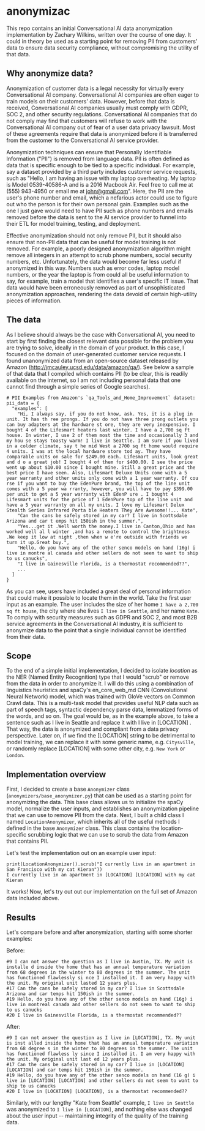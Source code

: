 # anonymizac
This repo contains an initial Conversational AI data anonymization implementation by Zachary Wilkins, written over the course of one day. It could in theory be used as a starting point for removing PII from customers' data to ensure data security compliance, without compromising the utility of that data. 

## Why anonymize data?
Anonymization of customer data is a legal necessity for virtually every Conversational AI company. Conversational AI companies are often eager to train models on their customers' data. However, before that data is received, Conversational AI companies usually must comply with GDPR, SOC 2, and other security regulations. Conversational AI companies that do not comply may find that customers will refuse to work with the Conversational AI company out of fear of a user data privacy lawsuit. Most of these agreements require that data is anonymized before it is transferred from the customer to the Conversational AI service provider.

Anonymization techniques can ensure that Personally Identifiable Information ("PII") is removed from language data. PII is often defined as data that is specific enough to be tied to a specific individual. For example, say a dataset provided by a third party includes customer service requests, such as "Hello, I am having an issue with my laptop overheating. My laptop is Model 0539-40586-A and is a 2016 Macbook Air. Feel free to call me at (555) 943-4950 or email me at john@gmail.com". Here, the PII are the user's phone number and email, which a nefarious actor could use to figure out who the person is for their own personal gain. Examples such as the one I just gave would need to have PII such as phone numbers and emails removed before the data is sent to the AI service provider to funnel into their ETL for model training, testing, and deployment.

Effective anonymization should not only remove PII, but it should also ensure that non-PII data that can be useful for model training is not removed. For example, a poorly designed anonymization algorithm might remove all integers in an attempt to scrub phone numbers, social security numbers, etc. Unfortunately, the data would become far less useful if anonymized in this way. Numbers such as error codes, laptop model numbers, or the year the laptop is from could all be useful information to say, for example, train a model that identifies a user's specific IT issue. That data would have been erroneously removed as part of unsophisticated anonymization approaches, rendering the data devoid of certain high-utility pieces of information. 

## The data
As I believe should always be the case with Conversational AI, you need to start by first finding the closest relevant data possible for the problem you are trying to solve, ideally in the domain of your product. In this case, I focused on the domain of user-generated customer service requests. I found unanonymized data from an open-source dataset released by Amazon (http://jmcauley.ucsd.edu/data/amazon/qa/). See below a sample of that data that I compiled which contains PII (to be clear, this is readily available on the internet, so I am not including personal data that one cannot find through a simple series of Google searches).

```
# PII Examples from Amazon's `qa_Tools_and_Home_Improvement` dataset: 
pii_data = {
  "examples": [
    "Hi, I always say, if you do not know, ask. Yes, it is a plug in unit. It has th ree prongs. If you do not have three prong outlets you can buy adapters at the hardware st ore, they are very inexpensive. I bought 4 of the Lifesmart heaters last winter. I have a 2,700 sq ft house. In winter, I use 2 of them most the time and occasionally 3 and my hou se stays toasty warm! I live in Seattle. I am sure if you lived in a colder climate, say t he mid West a 2700 sq ft home would require 4 units. I was at the local hardware store tod ay. They have comparable units on sale for $249.00 each. Lifesmart units, look great and d o a great job! I bought 4 of them for $400.00. I see the price went up about $10.00 since I bought mine. Still a great price and the best price I have seen. Also, Lifesmart Deluxe Units come with a 5 year warranty and other units only come with a 1 year warranty. Of cou rse if you want to buy the EdenPure brand, the top of the line unit comes with a 5 year wa rranty, however, you will have to pay $399.00 per unit to get a 5 year warranty with EdenP ure . I bought 4 Lifesmart units for the price of 1 EdenPure top of the line unit and have a 5 year warranty on all my units. I love my Lifesmart Delux Stealth Series Infrared Porta ble Heaters They Are Awesome!!... Kate",
    "Can the cans be safely stored in my car? I live in Scottsdale Arizona and car t emps hit 150ish in the summer.",
    "Yes...get it .Well worth the money.I live in Canton,Ohio and has worked well al l winter ,and has a remote to control the brightness .We keep it low at night ,then when w e're outside with friends we turn it up.Great buy.",
    "Hello, do you have any of the other senco models on hand (16g) i live in montre al canada and other sellers do not seem to want to ship to us canucks",
    "I live in Gainesville Florida, is a thermostat recommended??",
    ...
  ]
}
```

As you can see, users have included a great deal of personal information that could make it possible to locate them in the world. Take the first user input as an example. The user includes the size of her home `I have a 2,700 sq ft house`, the city where she lives `I live in Seattle`, and her name `Kate`. To comply with security measures such as GDPR and SOC 2, and most B2B service agreements in the Conversational AI industry, it is sufficient to anonymize data to the point that a single individual cannot be identified from their data. 


## Scope
To the end of a simple initial implementation, I decided to isolate *location* as the NER (Named Entity Recognition) type that I would "scrub" or remove from the data in order to anonymize it. I will do this using a combination of linguistics heuristics and spaCy's en_core_web_md CNN (Convolutional Neural Network) model, which was trained with GloVe vectors on Common Crawl data. This is a multi-task model that provides useful NLP data such as part of speech tags, syntactic dependency parse data, lemmatized forms of the words, and so on. The goal would be, as in the example above, to take a sentence such as I live in Seattle and replace it with I live in [LOCATION] . That way, the data is anonymized and compliant from a data privacy perspective. Later on, if we find the [LOCATION] string to be detrimental to model training, we can replace it with some generic name, e.g. `Citysville`, or randomly replace [LOCATION] with some other city, e.g. `New York` or `London`. 

## Implementation overview
First, I decided to create a base `Anonymizer` class (`anonymizers/base_anonymizer.py`) that can be used as a starting point for anonymizing the data. This base class allows us to initialize the spaCy model, normalize the user inputs, and establishes an anonymization pipeline that we can use to remove PII from the data. Next, I built a child class I named `LocationAnonymizer`, which inherits all of the useful methods I defined in the base `Anonymizer` class. This class contains the location-specific scrubbing logic that we can use to scrub the data from Amazon that contains PII.

Let's test the implementation out on an example user input:

```
print(LocationAnonymizer().scrub("I currently live in an apartment in San Francisco with my cat Kieran")) 
I currently live in an apartment in [LOCATION] [LOCATION] with my cat Kieran
```

It works! Now, let's try out out our implementation on the full set of Amazon data included above. 

## Results
Let's compare before and after anonymization, starting with some shorter examples: 

Before:
```
#9 I can not answer the question as I live in Austin, TX. My unit is installe d inside the home that has an annual temperature variation from 68 degrees in the winter to 80 degrees in the summer. The unit has functioned flawlessly si nce I installed it. I am very happy with the unit. My original unit lasted 12 years plus. 
#17 Can the cans be safely stored in my car? I live in Scottsdale Arizona and car temps hit 150ish in the summer. 
#19 Hello, do you have any of the other senco models on hand (16g) i live in montreal canada and other sellers do not seem to want to ship to us canucks 
#20 I live in Gainesville Florida, is a thermostat recommended?? 
```

After:
```
#9 I can not answer the question as I live in [LOCATION], TX. My unit is inst alled inside the home that has an annual temperature variation from 68 degree s in the winter to 80 degrees in the summer. The unit has functioned flawless ly since I installed it. I am very happy with the unit. My original unit last ed 12 years plus. 
#17 Can the cans be safely stored in my car? I live in [LOCATION] [LOCATION] and car temps hit 150ish in the summer. 
#19 Hello, do you have any of the other senco models on hand (16 g) i live in [LOCATION] [LOCATION] and other sellers do not seem to want to ship to us canucks 
#20 I live in [LOCATION] [LOCATION], is a thermostat recommended??
```

Similarly, with our lengthy "Kate from Seattle" example, `I live in Seattle` was anonymized to `I live in [LOCATION]`, and nothing else was changed about the user input -- maintaining integrity of the quality of the training data.

